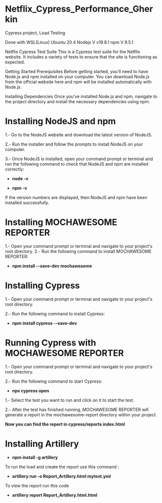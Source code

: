 # Netflix_Cypress_Performance_Gherkin
Cypress project, Load Testing

Done with WSL(Linux) Ubuntu 20.4
Nodejs V v19.8.1
npm V 9.5.1


Netflix Cypress Test Suite
This is a Cypress test suite for the Netflix website. It includes a variety of tests to ensure that the site is functioning as expected.

Getting Started
Prerequisites
Before getting started, you'll need to have Node.js and npm installed on your computer. You can download Node.js from the official website here and npm will be installed automatically with Node.js.

Installing Dependencies
Once you've installed Node.js and npm, navigate to the project directory and install the necessary dependencies using npm:

# Installing NodeJS and npm
1.- Go to the NodeJS website and download the latest version of NodeJS.

2.- Run the installer and follow the prompts to install NodeJS on your computer.

3.- Once NodeJS is installed, open your command prompt or terminal and run the following command to check that NodeJS and npm are installed correctly:

- **node -v**

- **npm -v**

If the version numbers are displayed, then NodeJS and npm have been installed successfully.

# Installing MOCHAWESOME REPORTER

1.- Open your command prompt or terminal and navigate to your project's root directory.
2.- Run the following command to install MOCHAWESOME REPORTER:
- **npm install --save-dev mochawesome**

# Installing Cypress

1.- Open your command prompt or terminal and navigate to your project's root directory.

2.- Run the following command to install Cypress:

- **npm install cypress --save-dev**

# Running Cypress with MOCHAWESOME REPORTER

1.- Open your command prompt or terminal and navigate to your project's root directory.

2.- Run the following command to start Cypress:

- **npx cypress open**

1.- Select the test you want to run and click on it to start the test.

2.- After the test has finished running, MOCHAWESOME REPORTER will generate a report in the mochawesome-report directory within your project.

**Now you can find the report in cypress/reports index.html** 

# Installing Artillery

- **npm install -g artillery**

To run the load and create the report use this command :

- **artillery run -o Report_Artillery.html mytest.yml**

To view the report run this code

- **artillery report Report_Artillery.html.html**


